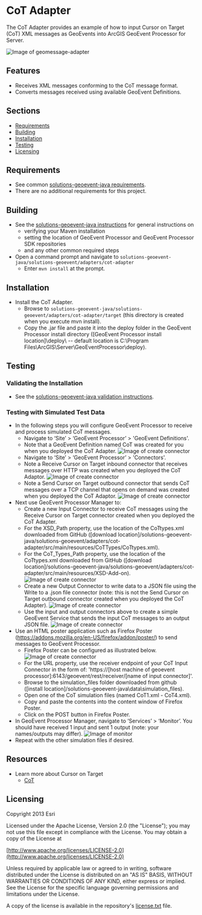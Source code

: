 ﻿# CoT Adapter

The CoT Adapter provides an example of how to input Cursor on Target (CoT) XML messages as GeoEvents into ArcGIS GeoEvent Processor for Server.

![Image of geomessage-adapter](CursorOnTarget.PNG)

## Features

* Receives XML messages conforming to the CoT message format.
* Converts messages received using available GeoEvent Definitions.

## Sections

* [Requirements](#requirements)
* [Building](#building)
* [Installation](#installation)
* [Testing](#testing)
* [Licensing](#licensing)

## Requirements

* See common [solutions-geoevent-java requirements](../../../README.md#requirements).
* There are no additional requirements for this project.

## Building 

* See the [solutions-geoevent-java instructions](../../../README.md#instructions) for general instructions on 
    * verifying your Maven installation
    * setting the location of GeoEvent Processor and GeoEvent Processor SDK repositories
    * and any other common required steps
* Open a command prompt and navigate to `solutions-geoevent-java/solutions-geoevent/adapters/cot-adapter`
    * Enter `mvn install` at the prompt.

## Installation

* Install the CoT Adapter.
    * Browse to `solutions-geoevent-java/solutions-geoevent/adapters/cot-adapter/target` (this directory is created when you execute mvn install).
    * Copy the .jar file and paste it into the deploy folder in the GeoEvent Processor install directory ([GeoEvent Processor install location]\deploy\ -- default location is C:\Program Files\ArcGIS\Server\GeoEventProcessor\deploy).

## Testing

### Validating the Installation
 
* See the [solutions-geoevent-java validation instructions](../../../README.md#validating-install).

### Testing with Simulated Test Data

* In the following steps you will configure GeoEvent Processor to receive and process simulated CoT messages.
    * Navigate to ‘Site’ > ‘GeoEvent Processor’ > 'GeoEvent Definitions'.
    * Note that a GeoEvent Definition named CoT was created for you when you deployed the CoT Adapter.
![Image of create connector](doc/cot-geoeventdef.png)
    * Navigate to ‘Site’ > ‘GeoEvent Processor’ > 'Connectors'.
    * Note a Receive Cursor on Target inbound connector that receives messages over HTTP was created when you deployed the CoT Adaptor. 
![Image of create connector](doc/cot-inbound-connector.png)
    * Note a Send Cursor on Target outbound connector that sends CoT messages over a TCP channel that opens on demand was created when you deployed the CoT Adaptor.
![Image of create connector](doc/cot-outbound-connector.png)
* Next use GeoEvent Processor Manager to:
    * Create a new Input Connector to receive CoT messages using the Receive Cursor on Target connector created when you deployed the CoT Adapter.
	* For the XSD_Path  property, use the location of the CoTtypes.xml downloaded from GitHub ([download location]/solutions-geoevent-java/solutions-geoevent/adapters/cot-adapter/src/main/resources/CoTTypes/CoTtypes.xml).
	* For the CoT_Types_Path property, use the location of the CoTtypes.xml downloaded from GitHub ([download location]/solutions-geoevent-java/solutions-geoevent/adapters/cot-adapter/src/main/resources/XSD-Add-on).
![Image of create connector](doc/cot-inbound-service.png)
    * Create a new Output Connector to write data to a JSON file using the Write to a .json file connector (note: this is not the Send Cursor on Target outbound connector created when you deployed the CoT Adapter).
![Image of create connector](doc/cot-outbound-service.png)
    * Use the input and output connectors above to create a simple GeoEvent Service that sends the input CoT messages to an output JSON file.
![Image of create connector](doc/cot-geoevent-service.png)
* Use an HTML poster application such as Firefox Poster (https://addons.mozilla.org/en-US/firefox/addon/poster/) to send messages to GeoEvent Processor.
    * Firefox Poster can be configured as illustrated below.
![Image of create connector](doc/cot-poster.png)
	* For the URL property, use the receiver endpoint of your CoT Input Connector in the form of: 'https://[host machine of geoevent processor]:6143/geoevent/rest/receiver/[name of input connector]'.    
	* Browse to the simulation_files folder downloaded from github ([install location]/solutions-geoevent-java\data\simulation_files).
	* Open one of the CoT simulation files (named CoT1.xml - CoT4.xml).
	* Copy and paste the contents into the content window of Firefox Poster.
	* Click on the POST button in Firefox Poster.
* In GeoEvent Processor Manager, navigate to ‘Services’ > ‘Monitor’. You should have received 1 input and sent 1 output (note: your names/outputs may differ).
![Image of monitor](doc/cot-monitor.png)
* Repeat with the other simulation files if desired.
## Resources

* Learn more about Cursor on Target
    * [CoT](http://cot.mitre.org/index.html)

## Licensing

Copyright 2013 Esri

Licensed under the Apache License, Version 2.0 (the "License");
you may not use this file except in compliance with the License.
You may obtain a copy of the License at

   [http://www.apache.org/licenses/LICENSE-2.0](http://www.apache.org/licenses/LICENSE-2.0)

Unless required by applicable law or agreed to in writing, software
distributed under the License is distributed on an "AS IS" BASIS,
WITHOUT WARRANTIES OR CONDITIONS OF ANY KIND, either express or implied.
See the License for the specific language governing permissions and
limitations under the License.

A copy of the license is available in the repository's
[license.txt](../../../license.txt) file.
